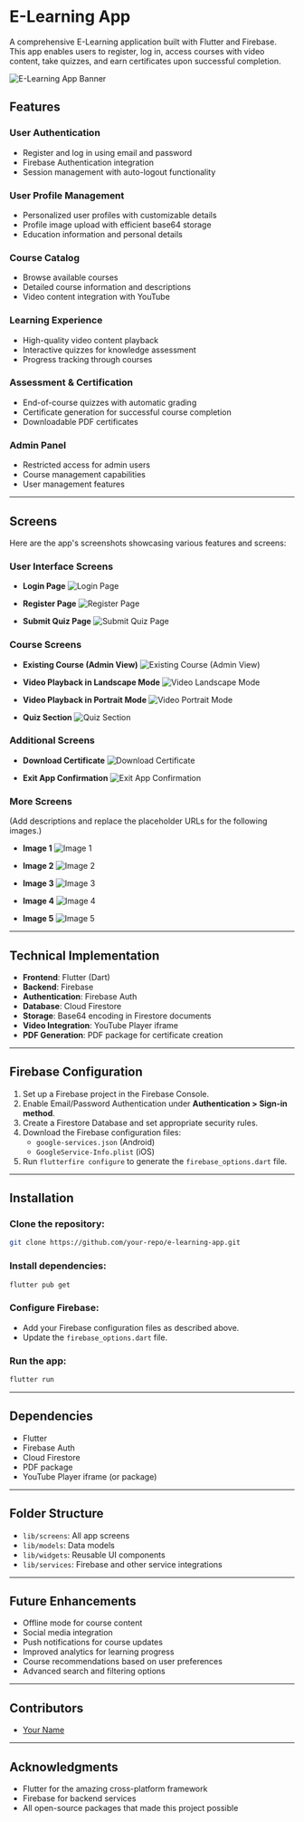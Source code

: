 # E-Learning App

A comprehensive E-Learning application built with Flutter and Firebase. This app enables users to register, log in, access courses with video content, take quizzes, and earn certificates upon successful completion.

![E-Learning App Banner](https://example.com/app-banner.png)

## Features

### **User Authentication**
- Register and log in using email and password
- Firebase Authentication integration
- Session management with auto-logout functionality

### **User Profile Management**
- Personalized user profiles with customizable details
- Profile image upload with efficient base64 storage
- Education information and personal details

### **Course Catalog**
- Browse available courses
- Detailed course information and descriptions
- Video content integration with YouTube

### **Learning Experience**
- High-quality video content playback
- Interactive quizzes for knowledge assessment
- Progress tracking through courses

### **Assessment & Certification**
- End-of-course quizzes with automatic grading
- Certificate generation for successful course completion
- Downloadable PDF certificates

### **Admin Panel**
- Restricted access for admin users
- Course management capabilities
- User management features

---

## Screens

Here are the app's screenshots showcasing various features and screens:

### **User Interface Screens**
- **Login Page**
  ![Login Page](assets/App_images/LOGIN_PAGE.jpg)
  
- **Register Page**
  ![Register Page](assets/App_images/REGISTER_PAGE.jpg)

- **Submit Quiz Page**
  ![Submit Quiz Page](assets/App_images/SUBMIT_QUIZ.jpg)

### **Course Screens**
- **Existing Course (Admin View)**
  ![Existing Course (Admin View)](assets/App_images/EXISTING_COURSE.jpg)

- **Video Playback in Landscape Mode**
  ![Video Landscape Mode](assets/App_images/LANDSCAPE_MODE.jpg)

- **Video Playback in Portrait Mode**
  ![Video Portrait Mode](assets/App_images/POTRATIMODE.jpg)

- **Quiz Section**
  ![Quiz Section](/assets/App_images/QUIZ_SECTION.jpg)

### **Additional Screens**
- **Download Certificate**
  ![Download Certificate](assets/App_images/DOWNLOAD_CERTIFICATE.jpg)

- **Exit App Confirmation**
  ![Exit App Confirmation](/assets/App_images/EXIT_APP.jpg)

### **More Screens**
(Add descriptions and replace the placeholder URLs for the following images.)
- **Image 1**
  ![Image 1](https://example.com/image1.png)

- **Image 2**
  ![Image 2](https://example.com/image2.png)

- **Image 3**
  ![Image 3](https://example.com/image3.png)

- **Image 4**
  ![Image 4](https://example.com/image4.png)

- **Image 5**
  ![Image 5](https://example.com/image5.png)

---

## Technical Implementation

- **Frontend**: Flutter (Dart)
- **Backend**: Firebase
- **Authentication**: Firebase Auth
- **Database**: Cloud Firestore
- **Storage**: Base64 encoding in Firestore documents
- **Video Integration**: YouTube Player iframe
- **PDF Generation**: PDF package for certificate creation

---

## Firebase Configuration

1. Set up a Firebase project in the Firebase Console.
2. Enable Email/Password Authentication under **Authentication > Sign-in method**.
3. Create a Firestore Database and set appropriate security rules.
4. Download the Firebase configuration files:
   - `google-services.json` (Android)
   - `GoogleService-Info.plist` (iOS)
5. Run `flutterfire configure` to generate the `firebase_options.dart` file.

---

## Installation

### Clone the repository:
```bash
git clone https://github.com/your-repo/e-learning-app.git
```

### Install dependencies:
```bash
flutter pub get
```

### Configure Firebase:
- Add your Firebase configuration files as described above.
- Update the `firebase_options.dart` file.

### Run the app:
```bash
flutter run
```

---

## Dependencies

- Flutter
- Firebase Auth
- Cloud Firestore
- PDF package
- YouTube Player iframe (or package)

---

## Folder Structure

- `lib/screens`: All app screens
- `lib/models`: Data models
- `lib/widgets`: Reusable UI components
- `lib/services`: Firebase and other service integrations

---

## Future Enhancements

- Offline mode for course content
- Social media integration
- Push notifications for course updates
- Improved analytics for learning progress
- Course recommendations based on user preferences
- Advanced search and filtering options

---

## Contributors
- [Your Name](https://github.com/Trushang-Patel)

---

## Acknowledgments
- Flutter for the amazing cross-platform framework
- Firebase for backend services
- All open-source packages that made this project possible